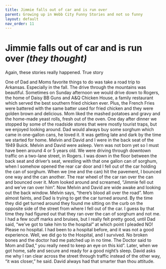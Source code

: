 ```yaml
---
title: Jimmie falls out of car and is run over
parent: Growing up in Webb City Funny Stories and not so funny
layout: default
nav_order: 11
---
```


# Jimmie falls out of car and is run over *(they thought)*

Again, these stories really happened. True story

One of Dad and Moms favorite things to do was take a road trip to Arkansas.  Especially in the fall.  The drive through the mountains was beautiful. Sometimes on Sunday afternoon we would drive down to Rogers, the home of Daisy BB Guns and A&Q Chicken House, a family restaurant which served the best southern fried chicken ever.  Plus, the French Fries were battered with the same batter used for fried chicken and they were golden brown and delicious.  Mom liked the mashed potatoes and gravy and the home-made yeast rolls, fresh out of the oven.   One day after dinner we stopped by some of the roadside stores that were mostly tourist traps, but we enjoyed looking around.  Dad would always buy some sorghum which came in one-gallon cans, he loved it. It was getting late and dark by the time we started for home. Melvin and David and I were in the back seat of the 1949 Buick.  Melvin and David were asleep. Vern was not born yet so I must have been around 4 or 5 years old.  We were driving through downtown traffic on a two-lane street, in Rogers. I was down in the floor between the back seat and driver’s seat, wrestling with that one gallon can of sorghum, when I somehow opened the rear car door and I fell out of the car holding the can of sorghum.  When we (me and the can) hit the pavement, I bounced one way and the can another.  The rear wheel of the car ran over the can and bounced over it.  Mom looked around and screamed, “Jimmie fell out and we’ve ran over him”. Now Melvin and David are wide awake and looking out the back window. Melvin says, “there’s blood all over the road”.  Mom almost faints, and Dad is trying to get the car turned around.  By the time they did get turned around they found me sitting on the curb on the opposite side of the street from where I fell out of the car. I guess by that time they had figured out that they ran over the can of sorghum and not me. I had a few scuff marks and bruises, but I really felt pretty good, until Dad said, “we’ve got to take him to the hospital” at which point I pleaded NO! Please no hospital. I had been to a hospital before, and it was not a good experience. Well, we did go to the Hospital, and I survived. No broken bones and the doctor had me patched up in no time.  The Doctor said to Mom and Dad,” you really need to keep an eye on this kid”. Later, when we got home, safe and secure and ready for a good night’s sleep.  David asks me why I ran clear across the street through traffic instead of the other way, “it was closer,” he said.  David always had that smarter than thou attitude.
